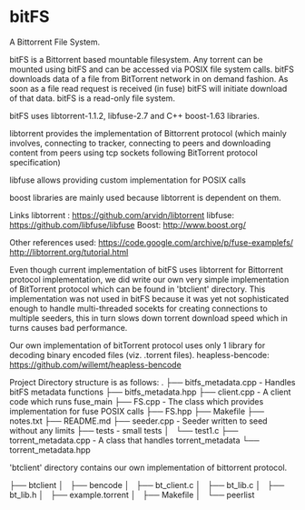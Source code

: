 # bitFS
A Bittorrent File System.

bitFS is a Bittorrent based mountable filesystem. Any torrent can be mounted
using bitFS and can be accessed via POSIX file system calls. bitFS downloads
data of a file from BitTorrent network in on demand fashion. As soon as a file
read request is received (in fuse) bitFS will initiate download of that data.
bitFS is a read-only file system.


bitFS uses libtorrent-1.1.2, libfuse-2.7 and C++ boost-1.63 libraries.

libtorrent provides the implementation of Bittorrent protocol (which mainly involves,
connecting to tracker, connecting to peers and downloading content from peers
using tcp sockets following BitTorrent protocol specification)

libfuse allows providing custom implementation for POSIX calls

boost libraries are mainly used because libtorrent is dependent on them.

Links
libtorrent : https://github.com/arvidn/libtorrent
libfuse: https://github.com/libfuse/libfuse
Boost: http://www.boost.org/

Other references used:
https://code.google.com/archive/p/fuse-examplefs/
http://libtorrent.org/tutorial.html

Even though current implementation of bitFS uses libtorrent for
Bittorrent protocol implementation, we did write our own very simple
implementation of BitTorrent protocol which can be found in 'btclient' directory.
This implementation was not used in bitFS because it was yet not sophisticated enough to
handle multi-threaded socekts for creating connections to multiple seeders, this in turn
slows down torrent download speed which in turns causes bad performance.

Our own implementation of bitTorrent protocol uses only 1 library for decoding binary
encoded files (viz. .torrent files).
heapless-bencode: https://github.com/willemt/heapless-bencode


Project Directory structure is as follows:
.
├── bitfs_metadata.cpp - Handles bitFS metadata functions
├── bitfs_metadata.hpp
├── client.cpp  - A client code which runs fuse_main
├── FS.cpp - The class which provides implementation for fuse POSIX calls
├── FS.hpp
├── Makefile
├── notes.txt
├── README.md
├── seeder.cpp - Seeder written to seed without any limits
├── tests - small tests
│   └── test1.c
├── torrent_metadata.cpp - A class that handles torrent_metadata
└── torrent_metadata.hpp

'btclient' directory contains our own implementation of bittorrent protocol.

├── btclient
│   ├── bencode
│   ├── bt_client.c
│   ├── bt_lib.c
│   ├── bt_lib.h
│   ├── example.torrent
│   ├── Makefile
│   └── peerlist

